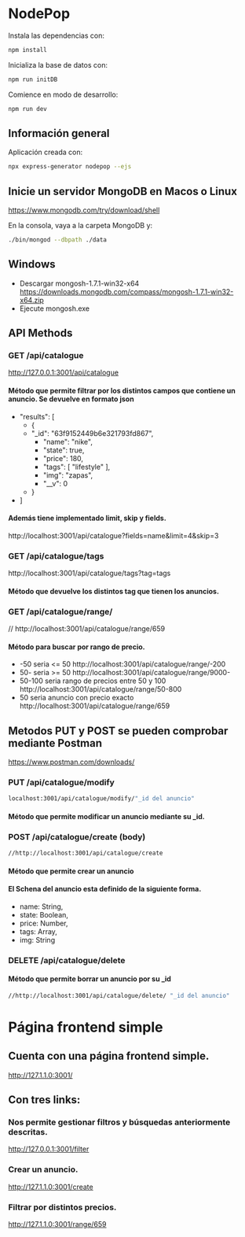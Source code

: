 # NodePop

Instala las dependencias con:

```sh
npm install
```

Inicializa la base de datos con:

```sh
npm run initDB
```

Comience en modo de desarrollo:

```sh
npm run dev
```

## Información general

Aplicación creada con:

```sh
npx express-generator nodepop --ejs
```

## Inicie un servidor MongoDB en Macos o Linux
https://www.mongodb.com/try/download/shell

En la consola, vaya a la carpeta MongoDB y:

```sh
./bin/mongod --dbpath ./data
```
## Windows
- Descargar mongosh-1.7.1-win32-x64
https://downloads.mongodb.com/compass/mongosh-1.7.1-win32-x64.zip
- Ejecute mongosh.exe

## API Methods

### GET /api/catalogue
http://127.0.0.1:3001/api/catalogue
#### Método que permite filtrar por los distintos campos que contiene un anuncio. Se devuelve en formato json
- "results": [
  - {
  - "_id": "63f9152449b6e321793fd867",
    - "name": "nike",
    - "state": true,
    - "price": 180,
    - "tags": [
                "lifestyle"
            ],
    - "img": "zapas",
    - "__v": 0
  - }
- ]

#### Además tiene implementado limit, skip y fields.
http://localhost:3001/api/catalogue?fields=name&limit=4&skip=3

### GET /api/catalogue/tags
http://localhost:3001/api/catalogue/tags?tag=tags
#### Método que devuelve los distintos tag que tienen los anuncios.

### GET /api/catalogue/range/
// http://localhost:3001/api/catalogue/range/659
#### Método para buscar por rango de precio.
- -50 seria <= 50
http://localhost:3001/api/catalogue/range/-200
- 50- seria >= 50
http://localhost:3001/api/catalogue/range/9000-
- 50-100 seria rango de precios entre 50 y 100
http://localhost:3001/api/catalogue/range/50-800
- 50 seria anuncio con precio exacto
http://localhost:3001/api/catalogue/range/659


## Metodos PUT y POST se pueden comprobar mediante Postman
https://www.postman.com/downloads/

### PUT /api/catalogue/modify
```sh
localhost:3001/api/catalogue/modify/"_id del anuncio"
```
#### Método que permite modificar un anuncio mediante su _id.

### POST /api/catalogue/create (body)
```sh
//http://localhost:3001/api/catalogue/create
```

#### Método que permite crear un anuncio
#### El Schena del anuncio esta definido de la siguiente forma.
  - name: String,
  - state: Boolean,
  - price: Number,
  - tags: Array,
  - img: String

### DELETE /api/catalogue/delete
#### Método que permite borrar un anuncio por su _id
```sh
//http://localhost:3001/api/catalogue/delete/ "_id del anuncio"
```

# Página frontend simple
## Cuenta con una página frontend simple.
http://127.1.1.0:3001/
## Con tres links:
### Nos permite gestionar filtros y búsquedas anteriormente descritas.
http://127.0.0.1:3001/filter
### Crear un anuncio.
http://127.1.1.0:3001/create
### Filtrar por distintos precios.
http://127.1.1.0:3001/range/659








